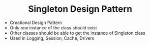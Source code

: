 <div style="text-align: center;"><h1> Singleton Design Pattern</h1></div>

* Creational Design Pattern
* Only one instance of the class should exist
* Other classes should be able to get the instance of Singleton class
* Used in Logging, Session, Cache, Drivers